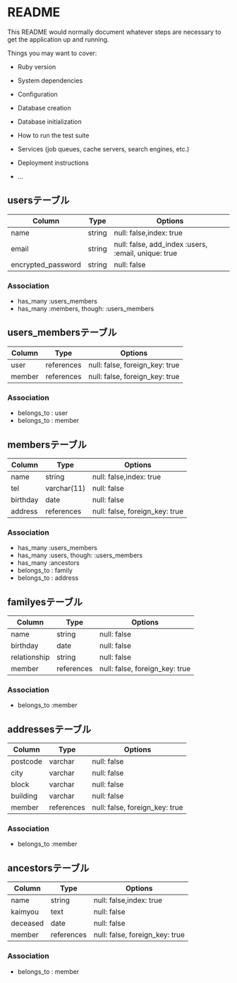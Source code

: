 # README

This README would normally document whatever steps are necessary to get the
application up and running.

Things you may want to cover:

* Ruby version

* System dependencies

* Configuration

* Database creation

* Database initialization

* How to run the test suite

* Services (job queues, cache servers, search engines, etc.)

* Deployment instructions

* ...

## usersテーブル

|Column|Type|Options|
|------|----|-------|
|name|string|null: false,index: true|
|email|string|null: false, add_index :users, :email, unique: true|
|encrypted_password|string|null: false|

### Association
- has_many :users_members
- has_many :members, though: :users_members


## users_membersテーブル

|Column|Type|Options|
|------|----|-------|
|user|references|null: false, foreign_key: true|
|member|references|null: false, foreign_key: true|

### Association
- belongs_to : user
- belongs_to : member


## membersテーブル

|Column|Type|Options|
|------|----|-------|
|name|string|null: false,index: true|
|tel|varchar(11)|null: false|
|birthday|date|null: false|
|address|references|null: false, foreign_key: true|

### Association
- has_many :users_members
- has_many :users, though: :users_members
- has_many :ancestors
- belongs_to : family
- belongs_to : address


## familyesテーブル

|Column|Type|Options|
|------|----|-------|
|name|string|null: false|
|birthday|date|null: false|
|relationship|string|null: false|
|member|references|null: false, foreign_key: true|

### Association
- belongs_to :member


## addressesテーブル

|Column|Type|Options|
|------|----|-------|
|postcode|varchar|null: false|
|city|varchar|null: false|
|block|varchar|null: false|
|building|varchar|null: false|
|member|references|null: false, foreign_key: true|

### Association
- belongs_to :member

## ancestorsテーブル

|Column|Type|Options|
|------|----|-------|
|name|string|null: false,index: true|
|kaimyou|text|null: false|
|deceased|date|null: false|
|member|references|null: false, foreign_key: true|

### Association
- belongs_to : member